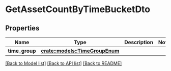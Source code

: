 # GetAssetCountByTimeBucketDto

## Properties

Name | Type | Description | Notes
------------ | ------------- | ------------- | -------------
**time_group** | [**crate::models::TimeGroupEnum**](TimeGroupEnum.md) |  | 

[[Back to Model list]](../README.md#documentation-for-models) [[Back to API list]](../README.md#documentation-for-api-endpoints) [[Back to README]](../README.md)


